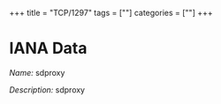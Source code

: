 +++
title = "TCP/1297"
tags = [""]
categories = [""]
+++

# IANA Data

_Name:_ sdproxy

_Description:_ sdproxy

